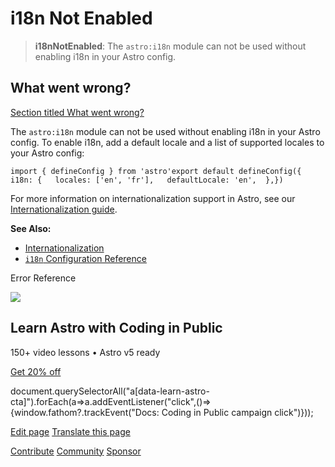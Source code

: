 i18n Not Enabled
================

> **i18nNotEnabled**: The `astro:i18n` module can not be used without enabling i18n in your Astro config.

What went wrong?
----------------

[Section titled What went wrong?](#what-went-wrong)

The `astro:i18n` module can not be used without enabling i18n in your Astro config. To enable i18n, add a default locale and a list of supported locales to your Astro config:

    import { defineConfig } from 'astro'export default defineConfig({ i18n: {   locales: ['en', 'fr'],   defaultLocale: 'en',  },})

For more information on internationalization support in Astro, see our [Internationalization guide](/en/guides/internationalization/).

**See Also:**

*   [Internationalization](/en/guides/internationalization/)
*   [`i18n` Configuration Reference](/en/reference/configuration-reference/#i18n)

Error Reference

![](/_astro/CodingInPublic.DpaYu7Qd_5sx41.webp)

Learn Astro with **Coding in Public**
-------------------------------------

150+ video lessons • Astro v5 ready

[Get 20% off](https://learnastro.dev?code=ASTRO_PROMO)

document.querySelectorAll("a\[data-learn-astro-cta\]").forEach(a=>a.addEventListener("click",()=>{window.fathom?.trackEvent("Docs: Coding in Public campaign click")}));

[Edit page](https://github.com/withastro/astro/blob/main/packages/astro/src/core/errors/errors-data.ts) [Translate this page](https://contribute.docs.astro.build/guides/i18n/)

[Contribute](/en/contribute/) [Community](https://astro.build/chat) [Sponsor](https://opencollective.com/astrodotbuild)